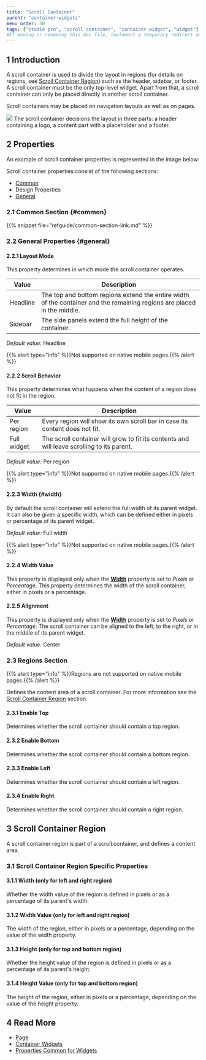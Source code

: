 ```yaml
---
title: "Scroll Container"
parent: "container-widgets"
menu_order: 50
tags: ["studio pro", "scroll container", "container widget", "widget"]
#If moving or renaming this doc file, implement a temporary redirect and let the respective team know they should update the URL in the product. See Mapping to Products for more details.
---
```


## 1 Introduction

A scroll container is used to divide the layout in regions (for details on regions, see [Scroll Container Region](scroll-container-region)) such as the header, sidebar, or footer. A scroll container must be the only top-level widget. Apart from that, a scroll container can only be placed directly in another scroll container.

Scroll containers may be placed on navigation layouts as well as on pages.

![](attachments/pages/scroll-container.PNG)
The scroll container decisions the layout in three parts: a header containing a logo, a content part with a placeholder and a footer.

## 2 Properties

An example of scroll container properties is represented in the image below:

Scroll container properties consist of the following sections:

* [Common](#common)
* Design Properties
* [General](#general)

### 2.1 Common Section {#common}

{{% snippet file="refguide/common-section-link.md" %}}

### 2.2 General Properties {#general}

#### 2.2.1 Layout Mode

This property determines in which mode the scroll container operates.

| Value | Description |
| --- | --- |
| Headline | The top and bottom regions extend the entire width of the container and the remaining regions are placed in the middle. |
| Sidebar | The side panels extend the full height of the container. |

_Default value:_ Headline

{{% alert type="info" %}}Not supported on native mobile pages.{{% /alert %}}

#### 2.2.2 Scroll Behavior

This property determines what happens when the content of a region does not fit in the region.

| Value | Description |
| --- | --- |
| Per region | Every region will show its own scroll bar in case its content does not fit. |
| Full widget | The scroll container will grow to fit its contents and will leave scrolling to its parent. |

_Default value:_ Per region

{{% alert type="info" %}}Not supported on native mobile pages.{{% /alert %}}

#### 2.2.3 Width {#width}

By default the scroll container will extend the full width of its parent widget. It can also be given a specific width, which can be defined either in pixels or percentage of its parent widget.

_Default value:_ Full width

{{% alert type="info" %}}Not supported on native mobile pages.{{% /alert %}}

#### 2.2.4 Width Value

This property is displayed only when the [**Width**](#width) property is set to *Pixels* or *Percentage*. This property determines the width of the scroll container, either in pixels or a percentage.

#### 2.2.5 Alignment 

This property is displayed only when the [**Width**](#width) property is set to *Pixels* or *Percentage*. The scroll container can be aligned to the left, to the right, or in the middle of its parent widget.

_Default value:_ Center

### 2.3 Regions Section

{{% alert type="info" %}}Regions are not supported on native mobile pages.{{% /alert %}}

Defines the content area of a scroll container. For more information see the [Scroll Container Region](#scroll-container-region) section.

#### 2.3.1 Enable Top

Determines whether the scroll container should contain a top region.

#### 2.3.2 Enable Bottom

Determines whether the scroll container should contain a bottom region.

#### 2.3.3 Enable Left

Determines whether the scroll container should contain a left region.

#### 2.3.4 Enable Right

Determines whether the scroll container should contain a right region.

## 3 Scroll Container Region

A scroll container region is part of a scroll container, and defines a content area.

### 3.1 Scroll Container Region Specific Properties

#### 3.1.1 Width (only for left and right region)

Whether the width value of the region is defined in pixels or as a percentage of its parent's width.

#### 3.1.2 Width Value (only for left and right region)

The width of the region, either in pixels or a percentage, depending on the value of the width property.

#### 3.1.3 Height (only for top and bottom region)

Whether the height value of the region is defined in pixels or as a percentage of its parent's height.

#### 3.1.4 Height Value (only for top and bottom region)

The height of the region, either in pixels or a percentage, depending on the value of the height property.

## 4 Read More

* [Page](page)
* [Container Widgets](container-widgets)
* [Properties Common for Widgets](common-widget-properties)
